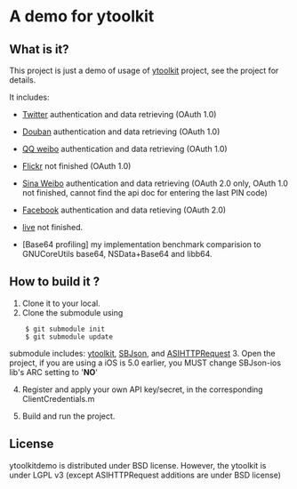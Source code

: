A demo for ytoolkit
===================

What is it?
-----------

This project is just a demo of usage of [ytoolkit] project, see the project for details.

It includes:

* [Twitter] authentication and data retrieving (OAuth 1.0)
* [Douban] authentication and data retrieving (OAuth 1.0)
* [QQ weibo] authentication and data retrieving (OAuth 1.0)
* [Flickr] not finished (OAuth 1.0)
* [Sina Weibo] authentication and data retrieving (OAuth 2.0 only, OAuth 1.0 not finished, cannot find the api doc for entering the last PIN code)
* [Facebook] authentication and data retieving (OAuth 2.0)
* [live] not finished.

* [Base64 profiling] my implementation benchmark comparision to GNUCoreUtils base64, NSData+Base64 and libb64.

[Twitter]: http://www.twitter.com
[Douban]: http://www.douban.com
[QQ weibo]: http://t.qq.com
[Flickr]: http://www.flickr.com
[Sina Weibo]: http://www.weibo.com
[Facebook]: http://www.facebook.com
[live]: http://www.live.com


[ytoolkit]: https://github.com/sprhawk/ytoolkit

How to build it ?
-----------------
1. Clone it to your local.
2. Clone the submodule using

```
    $ git submodule init
    $ git submodule update
```

   submodule includes: [ytoolkit], [SBJson], and [ASIHTTPRequest]
3. Open the project, if you are using a iOS is 5.0 earlier, you MUST change SBJson-ios lib's ARC setting to '**NO**'

4. Register and apply your own API key/secret, in the corresponding ClientCredentials.m

5. Build and run the project.


[ASIHTTPRequest]: https://github.com/pokeb/asi-http-request.git
[SBJson]: http://stig.github.com/json-framework/

License
-------

ytoolkitdemo is distributed under BSD license. However, the ytoolkit is under LGPL v3 (except ASIHTTPRequest additions are under BSD license)



